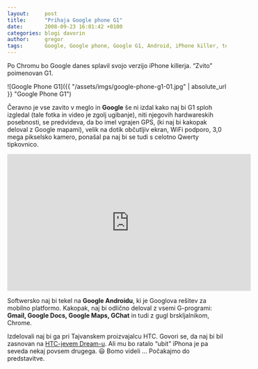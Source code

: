 ```yaml
---
layout:     post
title:      "Prihaja Google phone G1"
date:       2008-09-23 16:01:42 +0100
categories: blogi davorin
author:		gregor
tags:		Google, Google phone, Google G1, Android, iPhone killer, telefonija, tehnologija
---
```


Po Chromu bo Google danes splavil svojo verzijo iPhone killerja. “Zvito” poimenovan G1.

![Google Phone G1]({{ "/assets/imgs/google-phone-g1-01.jpg" | absolute_url }} "Google Phone G1")

Čeravno je vse zavito v meglo in **Google** še ni izdal kako naj bi G1 sploh izgledal (tale fotka in video je zgolj ugibanje), niti njegovih hardwareskih posebnosti, se predvideva, da bo imel vgrajen GPS, (ki naj bi kakopak deloval z Google mapami), velik na dotik občutljiv ekran, WiFi podporo, 3,0 mega pikselsko kamero, ponašal pa naj bi se tudi s celotno Qwerty tipkovnico.

<div class="video-container">
	<iframe width="560" height="315" src="https://www.youtube.com/embed/jYEQ-5DUzOM?rel=0" frameborder="0" allow="autoplay; encrypted-media" allowfullscreen></iframe>
</div>

Softwersko naj bi tekel na **Google Androidu**, ki je Googlova rešitev za mobilno platformo. Kakopak, naj bi odlično deloval z vsemi G-programi: **Gmail, Google Docs, Google Maps, GChat** in tudi z gugl brskljalnikom, Chrome.

Izdelovali naj bi ga pri Tajvanskem proizvajalcu HTC. Govori se, da naj bi bil zasnovan na [HTC-jevem Dream-u](https://en.wikipedia.org/wiki/HTC_Dream). Ali mu bo ratalo “ubit” iPhona je pa seveda nekaj povsem drugega. 😃 Bomo videli … Počakajmo do predstavitve.